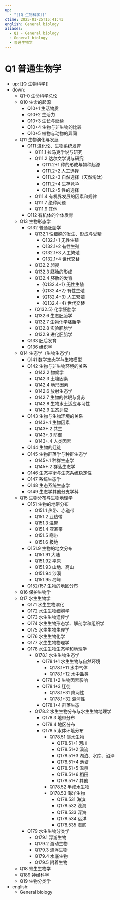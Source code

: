 ```yaml
---
up:
  - "[[Q 生物科学]]"
ctime: 2025-01-25T15:41:41
english: General biology
aliases:
  - Q1 - General biology
  - General biology
  - 普通生物学
---
```


# Q1 普通生物学

- up: [[Q 生物科学]]
- down:
	- Q1-0 生命科学总论
	- Q10 生命的起源
		- Q10+1 生活物质
		- Q10+2 生活力
		- Q10+3 生长与延续
		- Q10+4 生物与非生物的比较
		- Q10+5 植物与动物的异同
	- Q11 生物演化与发展
		- Q111 进化论、生物系统发育
			- Q111.1 拉马克学说与研究
			- Q111.2 达尔文学说与研究
				- Q111.2+1 种的形成与物种起源
				- Q111.2+2 人工选择
				- Q111.2+3 自然选择（天然淘汰）
				- Q111.2+4 生存竞争
				- Q111.2+5 性的选择
			- Q111.4 有机界发展的因素和规律
			- Q111.7 绝种问题
			- Q111.9 其他
		- Q112 有机体的个体发育
	- Q13 生物形态学
		- Q132 普通胚胎学
			- Q132.1 性细胞的发生、形成与受精
				- Q132.1+1 无性生殖
				- Q132.1+2 有性生殖
				- Q132.1+3 人工繁殖
				- Q132.1+4 世代交替
			- Q132.2 卵裂
			- Q132.3 胚胎的形成
			- Q132.4 胚胎的发育
				- {Q132.4+1} 无性生殖
				- {Q132.4+2} 有性生殖
				- {Q132.4+3} 人工繁殖
				- {Q132.4+4} 世代交替
			- {Q132.5} 化学胚胎学
			- Q132.6 生态胚胎学
			- Q132.7 生物化学胚胎学
			- Q132.8 实验胚胎学
			- Q132.9 进化胚胎学
		- Q133 胚后发育
		- Q136 组织学
	- Q14 生态学（生物生态学）
		- Q141 数学生态学与生物模型
		- Q142 生物与非生物环境的关系
			- Q142.2 物候学
			- Q142.3 土壤因素
			- Q142.4 地形因素
			- Q142.6 放射生态学
			- Q142.7 生物的休眠与复苏
			- Q142.8 生物水土适应与习性
			- Q142.9 生态适应
		- Q143 生物与生物环境的关系
			- Q143+.1 生物因素
			- Q143+.2 共生
			- Q143+.3 防御
			- Q143+.4 人类因素
		- Q144 生物的迁徙
		- Q145 生物群落学与种群生态学
			- Q145+.1 种群生态学
			- Q145+.2 群落生态学
		- Q146 生态平衡与生态系统稳定性
		- Q147 系统生态学
		- Q148 生态系统生态学
		- Q149 生态学其他分支学科
	- Q15 生物分布与生物地理学
		- Q151 生物的地带分布
			- Q151.1 热带、赤道带
			- Q151.2 亚热带
			- Q151.3 温带
			- Q151.4 亚寒带
			- Q151.5 寒带
			- Q151.6 极地
		- Q151.9 生物的地文分布
			- Q151.91 大陆
			- Q151.92 平原
			- Q151.93 山地、高山
			- Q151.94 沙漠
			- Q151.95 岛屿
		- Q152/157 生物的地区分布
	- Q16 保护生物学
	- Q17 水生生物学
		- Q171 水生生物演化
		- Q172 水生生物细胞学
		- Q173 水生生物遗传学
		- Q174 水生生物形态学、解剖学和组织学
		- Q175 水生生物生理学
		- Q176 水生生物化学
		- Q177 水生生物物理学
		- Q178 水生生物生态学和地理学
			- Q178.1 水生生物生态学
				- Q178.1+1 水生生物与自然环境
					- Q178.1+11 水中气体
					- Q178.1+12 水中盐类
				- Q178.1+2 生物因素影响
				- Q178.1+3 迁徙
					- Q178.1+31 降河性
					- Q178.1+32 溯河性
				- Q178.1+4 群落生态
			- Q178.2 水生生物分布与水生生物地理学
				- Q178.3 地带分布
				- Q178.4 地区分布
				- Q178.5 水体环境分布
					- Q178.51 淡水生物
						- Q178.51+1 河川
						- Q178.51+2 溪流
						- Q178.51+3 湖泊、水库、沼泽
						- Q178.51+4 池塘
						- Q178.51+5 温泉
						- Q178.51+6 稻田
						- Q178.51+7 其他
					- Q178.52 半咸水生物
					- Q178.53 海洋生物
						- Q178.531 海滨
						- Q178.532 浅海
						- Q178.533 深海
						- Q178.534 远洋
						- Q178.535 海底
		- Q179 水生生物分类学
			- Q179.1 浮游生物
			- Q179.2 游动生物
			- Q179.3 漂浮生物
			- Q179.4 水底生物
			- Q179.5 附着生物
	- Q18 寄生生物学
	- Q189 神经科学
	- Q19 生物分类学
- english:
	- General biology
